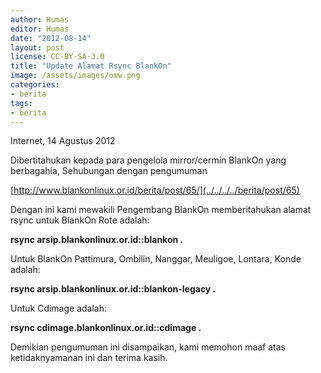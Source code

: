 ```yaml
---
author: Humas
editor: Humas
date: "2012-08-14"
layout: post
license: CC-BY-SA-3.0
title: "Update Alamat Rsync BlankOn"
image: /assets/images/omw.png
categories:
- berita
tags:
- berita
---
```




Internet, 14 Agustus 2012

  

Dibertitahukan kepada para pengelola mirror/cermin BlankOn yang berbagahia,
Sehubungan dengan pengumuman

[http://www.blankonlinux.or.id/berita/post/65/](../../../../berita/post/65)

Dengan ini kami mewakili Pengembang BlankOn memberitahukan alamat rsync untuk
BlankOn Rote adalah:

**rsync arsip.blankonlinux.or.id::blankon .**



Untuk BlankOn Pattimura, Ombilin, Nanggar, Meuligoe, Lontara, Konde adalah:

**rsync arsip.blankonlinux.or.id::blankon-legacy .**



Untuk Cdimage adalah:

**rsync cdimage.blankonlinux.or.id::cdimage .**



Demikian pengumuman ini disampaikan, kami memohon maaf atas ketidaknyamanan
ini dan terima kasih.


    